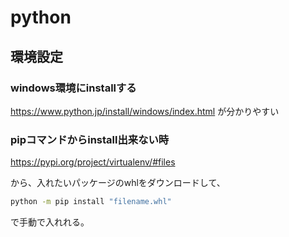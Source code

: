 # python

## 環境設定

### windows環境にinstallする

https://www.python.jp/install/windows/index.html が分かりやすい

### pipコマンドからinstall出来ない時

https://pypi.org/project/virtualenv/#files

から、入れたいパッケージのwhlをダウンロードして、

```bash
python -m pip install "filename.whl"
```

で手動で入れれる。
